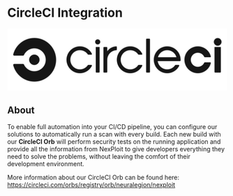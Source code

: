 # CircleCI Integration
![github_logo](media/circle-logo-horizontal-black.png ':size=40%')

## About
To enable full automation into your CI/CD pipeline, you can configure our solutions to automatically run a scan with every build. Each new build with our **CircleCI Orb** will perform security tests on the running application and provide all the information from NexPloit to give developers everything they need to solve the problems, without leaving the comfort of their development environment.

More information about our CircleCI Orb can be found here: https://circleci.com/orbs/registry/orb/neuralegion/nexploit
